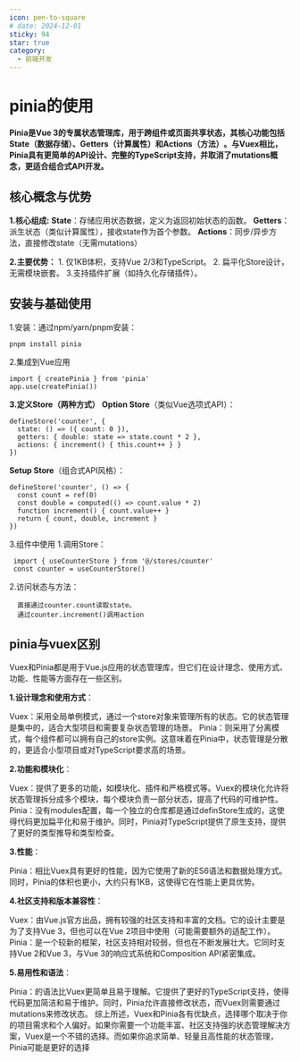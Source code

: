```yaml
---
icon: pen-to-square
# date: 2024-12-01
sticky: 94
star: true
category:
  - 前端开发
---
```


<!-- more -->
# pinia的使用

**‌Pinia是Vue 3的专属状态管理库，用于跨组件或页面共享状态，其核心功能包括State（数据存储）、Getters（计算属性）和Actions（方法）‌。与Vuex相比，Pinia具有更简单的API设计、完整的TypeScript支持，并取消了mutations概念，更适合组合式API开发。**

## ‌核心概念与优势
**1.核心组成:**
  **‌State‌**：存储应用状态数据，定义为返回初始状态的函数。‌‌
  **‌Getters‌**：派生状态（类似计算属性），接收state作为首个参数。‌‌
  **‌Actions‌**：同步/异步方法，直接修改state（无需mutations）

**2.‌主要优势‌：**
    1. 仅1KB体积，支持Vue 2/3和TypeScript。‌‌
    2. 扁平化Store设计，无需模块嵌套。‌‌
    3.支持插件扩展（如持久化存储插件）。‌‌

## ‌安装与基础使用
  1.‌安装‌：通过npm/yarn/pnpm安装：
  ```
  pnpm install pinia
  ```
  2.集成到Vue应用‌
  ```
  import { createPinia } from 'pinia'
  app.use(createPinia())
  ```
  **3.‌定义Store‌（两种方式）**
  **Option Store‌**（类似Vue选项式API）：
  ```
  defineStore('counter', {
    state: () => ({ count: 0 }),
    getters: { double: state => state.count * 2 },
    actions: { increment() { this.count++ } }
  })
```
  **Setup Store‌**（组合式API风格）：
  ```
  defineStore('counter', () => {
    const count = ref(0)
    const double = computed(() => count.value * 2)
    function increment() { count.value++ }
    return { count, double, increment }
  })
```
3.‌组件中使用
 1.‌调用Store‌：
 ```
  import { useCounterStore } from '@/stores/counter'
  const counter = useCounterStore()
```
2.访问状态与方法‌：
```
  直接通过counter.count读取state。
  通过counter.increment()调用action
  ```

## pinia与vuex区别
Vuex和Pinia都是用于Vue.js应用的状态管理库，但它们在设计理念、使用方式、功能、性能等方面存在一些区别。

**1.设计理念和使用方式**：

Vuex：采用全局单例模式，通过一个store对象来管理所有的状态。它的状态管理是集中的，适合大型项目和需要复杂状态管理的场景。
Pinia：则采用了分离模式，每个组件都可以拥有自己的store实例。这意味着在Pinia中，状态管理是分散的，更适合小型项目或对TypeScript要求高的场景。

**2.功能和模块化**：

Vuex：提供了更多的功能，如模块化、插件和严格模式等。Vuex的模块化允许将状态管理拆分成多个模块，每个模块负责一部分状态，提高了代码的可维护性。
Pinia：没有modules配置，每一个独立的仓库都是通过definStore生成的，这使得代码更加扁平化和易于维护。同时，Pinia对TypeScript提供了原生支持，提供了更好的类型推导和类型检查。

**3.性能**：

Pinia：相比Vuex具有更好的性能，因为它使用了新的ES6语法和数据处理方式。同时，Pinia的体积也更小，大约只有1KB，这使得它在性能上更具优势。

**4.社区支持和版本兼容性**：

Vuex：由Vue.js官方出品，拥有较强的社区支持和丰富的文档。它的设计主要是为了支持Vue 3，但也可以在Vue 2项目中使用（可能需要额外的适配工作）。
Pinia：是一个较新的框架，社区支持相对较弱，但也在不断发展壮大。它同时支持Vue 2和Vue 3，与Vue 3的响应式系统和Composition API紧密集成。

**5.易用性和语法**：

Pinia：的语法比Vuex更简单且易于理解。它提供了更好的TypeScript支持，使得代码更加简洁和易于维护。同时，Pinia允许直接修改状态，而Vuex则需要通过mutations来修改状态。
综上所述，Vuex和Pinia各有优缺点，选择哪个取决于你的项目需求和个人偏好。如果你需要一个功能丰富、社区支持强的状态管理解决方案，Vuex是一个不错的选择。而如果你追求简单、轻量且高性能的状态管理，Pinia可能是更好的选择

